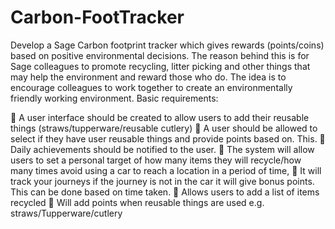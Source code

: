 # Carbon-FootTracker
Develop a Sage Carbon footprint tracker which gives rewards (points/coins) based on
positive environmental decisions. The reason behind this is for Sage colleagues to promote
recycling, litter picking and other things that may help the environment and reward those
who do. The idea is to encourage colleagues to work together to create an environmentally
friendly working environment.
Basic requirements:

 A user interface should be created to allow users to add their reusable things
(straws/tupperware/reusable cutlery)
 A user should be allowed to select if they have user reusable things and provide
points based on. This.
 Daily achievements should be notified to the user.
 The system will allow users to set a personal target of how many items they will
recycle/how many times avoid using a car to reach a location in a period of time,
 It will track your journeys if the journey is not in the car it will give bonus points. This
can be done based on time taken.
 Allows users to add a list of items recycled
 Will add points when reusable things are used e.g. straws/Tupperware/cutlery 
